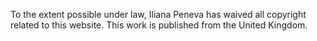 To the extent possible under law, Iliana Peneva has waived all copyright related to this website. This work is published from the United Kingdom.
